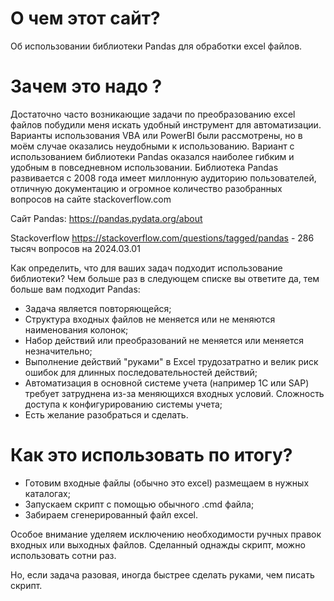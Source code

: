 # О чем этот сайт?
Об использовании библиотеки Pandas для обработки excel файлов.

# Зачем это надо ?

Достаточно часто возникающие задачи по преобразованию excel файлов побудили меня искать удобный инструмент для автоматизации. Варианты использования VBA или PowerBI были рассмотрены, но в моём случае оказались неудобными к использованию.
Вариант с использованием библиотеки Pandas оказался наиболее гибким и удобным в повседневном использовании. Библиотека Pandas развивается с 2008 года имеет миллонную аудиторию пользователей, отличную документацию и огромное количество разобранных вопросов на сайте stackoverflow.com

Сайт Pandas: <https://pandas.pydata.org/about>

Stackoverflow <https://stackoverflow.com/questions/tagged/pandas> - 286 тысяч вопросов на 2024.03.01

Как определить, что для ваших задач подходит использование библиотеки? Чем больше раз в следующем списке вы ответите да, тем больше вам подходит Pandas:
* Задача является повторяющейся;
* Структура входных файлов не меняется или не меняются наименования колонок;
* Набор действий или преобразований не меняется или меняется незначительно;
* Выполнение действий "руками" в Excel трудозатратно и велик риск ошибок для длинных последовательностей 
  действий;
* Автоматизация в основной системе учета (например 1C или SAP) требует затруднена из-за меняющихся входных условий. Сложность доступа к конфигурированию системы учета;
* Есть желание разобраться и сделать.

# Как это использовать по итогу?

* Готовим входные файлы (обычно это excel) размещаем в нужных каталогах;
* Запускаем скрипт c помощью обычного .cmd файла;
* Забираем сгенерированный файл excel.

Особое внимание уделяем исключению необходимости ручных правок входных или выходных файлов.
Сделанный однажды скрипт, можно использовать сотни раз.

Но, если задача разовая, иногда быстрее сделать руками, чем писать скрипт.
